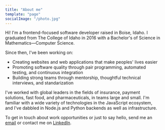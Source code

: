 ```yaml
---
title: "About me"
template: "page"
socialImage: "/photo.jpg"
---
```


Hi! I'm a frontend-focused software developer raised in Boise, Idaho. I graduated from The College of Idaho in 2016 with a Bachelor's of Science in Mathematics—Computer Science. 

Since then, I've been working on:
- Creating websites and web applications that make peoples' lives easier
- Promoting software quality through pair programming, automated testing, and continuous integration
- Building strong teams through mentorship, thoughtful technical interviews, and standarization

I've worked with global leaders in the fields of insurance, payment solutions, fast food, and pharmaceuticals, in teams large and small. I'm familiar with a wide variety of technologies in the JavaScript ecosystem, and I've dabbled in Node.js and Python backends as well as infrastructure.

To get in touch about work opportunities or just to say hello, send me an [email](mailto:demir.delic@gmail.com) or contact me on [LinkedIn](https://www.linkedin.com/in/demir-delic/).

